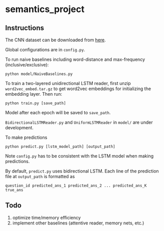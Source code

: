 # semantics_project

## Instructions

The CNN dataset can be downloaded from [here](http://cs.nyu.edu/~kcho/DMQA/).

Global configurations are in `config.py`.

To run naive baselines including word-distance and max-frequency (inclusive/exclusive):
```
python model/NaiveBaselines.py
```

To train a two-layered unidirectional LSTM reader,
first unzip `word2vec_embed.tar.gz` to get word2vec embeddings for initializing the embedding layer.
Then run:
```
python train.py [save_path]
```
Model after each epoch will be saved to `save_path`.

`BidirectionalLSTMReader.py` and `UniformLSTMReader` in `model/` are under development.

To make predictions
```
python predict.py [lstm_model_path] [output_path]
```
Note `config.py` has to be consistent with the LSTM model when making predictions.

By default, `predict.py` uses bidirectional LSTM. 
Each line of the prediction file at `output_path` is formatted as
```
question_id predicted_ans_1 predicted_ans_2 ... predicted_ans_K true_ans
```

## Todo

1. optimize time/memory efficiency
2. implement other baselines (attentive reader, memory nets, etc.)
